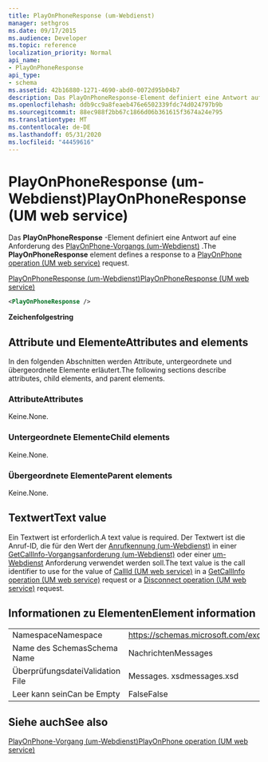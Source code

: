 ```yaml
---
title: PlayOnPhoneResponse (um-Webdienst)
manager: sethgros
ms.date: 09/17/2015
ms.audience: Developer
ms.topic: reference
localization_priority: Normal
api_name:
- PlayOnPhoneResponse
api_type:
- schema
ms.assetid: 42b16880-1271-4690-abd0-0072d95b04b7
description: Das PlayOnPhoneResponse-Element definiert eine Antwort auf eine Anforderung des PlayOnPhone-Vorgangs (um-Webdienst).
ms.openlocfilehash: ddb9cc9a8feaeb476e6502339fdc74d024797b9b
ms.sourcegitcommit: 88ec988f2bb67c1866d06b361615f3674a24e795
ms.translationtype: MT
ms.contentlocale: de-DE
ms.lasthandoff: 05/31/2020
ms.locfileid: "44459616"
---
```

# <a name="playonphoneresponse-um-web-service"></a><span data-ttu-id="5696c-103">PlayOnPhoneResponse (um-Webdienst)</span><span class="sxs-lookup"><span data-stu-id="5696c-103">PlayOnPhoneResponse (UM web service)</span></span>

<span data-ttu-id="5696c-104">Das **PlayOnPhoneResponse** -Element definiert eine Antwort auf eine Anforderung des [PlayOnPhone-Vorgangs (um-Webdienst)](playonphone-operation-um-web-service.md) .</span><span class="sxs-lookup"><span data-stu-id="5696c-104">The **PlayOnPhoneResponse** element defines a response to a [PlayOnPhone operation (UM web service)](playonphone-operation-um-web-service.md) request.</span></span> 
  
[<span data-ttu-id="5696c-105">PlayOnPhoneResponse (um-Webdienst)</span><span class="sxs-lookup"><span data-stu-id="5696c-105">PlayOnPhoneResponse (UM web service)</span></span>](playonphoneresponse-um-web-service.md)
  
```xml
<PlayOnPhoneResponse />
```

 <span data-ttu-id="5696c-106">**Zeichenfolge**</span><span class="sxs-lookup"><span data-stu-id="5696c-106">**string**</span></span>
## <a name="attributes-and-elements"></a><span data-ttu-id="5696c-107">Attribute und Elemente</span><span class="sxs-lookup"><span data-stu-id="5696c-107">Attributes and elements</span></span>

<span data-ttu-id="5696c-108">In den folgenden Abschnitten werden Attribute, untergeordnete und übergeordnete Elemente erläutert.</span><span class="sxs-lookup"><span data-stu-id="5696c-108">The following sections describe attributes, child elements, and parent elements.</span></span>
  
### <a name="attributes"></a><span data-ttu-id="5696c-109">Attribute</span><span class="sxs-lookup"><span data-stu-id="5696c-109">Attributes</span></span>

<span data-ttu-id="5696c-110">Keine.</span><span class="sxs-lookup"><span data-stu-id="5696c-110">None.</span></span>
  
### <a name="child-elements"></a><span data-ttu-id="5696c-111">Untergeordnete Elemente</span><span class="sxs-lookup"><span data-stu-id="5696c-111">Child elements</span></span>

<span data-ttu-id="5696c-112">Keine.</span><span class="sxs-lookup"><span data-stu-id="5696c-112">None.</span></span>
  
### <a name="parent-elements"></a><span data-ttu-id="5696c-113">Übergeordnete Elemente</span><span class="sxs-lookup"><span data-stu-id="5696c-113">Parent elements</span></span>

<span data-ttu-id="5696c-114">Keine.</span><span class="sxs-lookup"><span data-stu-id="5696c-114">None.</span></span>
  
## <a name="text-value"></a><span data-ttu-id="5696c-115">Textwert</span><span class="sxs-lookup"><span data-stu-id="5696c-115">Text value</span></span>

<span data-ttu-id="5696c-116">Ein Textwert ist erforderlich.</span><span class="sxs-lookup"><span data-stu-id="5696c-116">A text value is required.</span></span> <span data-ttu-id="5696c-117">Der Textwert ist die Anruf-ID, die für den Wert der [Anrufkennung (um-Webdienst)](callid-um-web-service.md) in einer [GetCallInfo-Vorgangsanforderung (um-Webdienst)](getcallinfo-operation-um-web-service.md) oder einer [um-Webdienst](disconnect-operation-um-web-service.md) Anforderung verwendet werden soll.</span><span class="sxs-lookup"><span data-stu-id="5696c-117">The text value is the call identifier to use for the value of [CallId (UM web service)](callid-um-web-service.md) in a [GetCallInfo operation (UM web service)](getcallinfo-operation-um-web-service.md) request or a [Disconnect operation (UM web service)](disconnect-operation-um-web-service.md) request.</span></span> 
  
## <a name="element-information"></a><span data-ttu-id="5696c-118">Informationen zu Elementen</span><span class="sxs-lookup"><span data-stu-id="5696c-118">Element information</span></span>

|||
|:-----|:-----|
|<span data-ttu-id="5696c-119">Namespace</span><span class="sxs-lookup"><span data-stu-id="5696c-119">Namespace</span></span>  <br/> |https://schemas.microsoft.com/exchange/services/2006/messages  <br/> |
|<span data-ttu-id="5696c-120">Name des Schemas</span><span class="sxs-lookup"><span data-stu-id="5696c-120">Schema Name</span></span>  <br/> |<span data-ttu-id="5696c-121">Nachrichten</span><span class="sxs-lookup"><span data-stu-id="5696c-121">Messages</span></span>  <br/> |
|<span data-ttu-id="5696c-122">Überprüfungsdatei</span><span class="sxs-lookup"><span data-stu-id="5696c-122">Validation File</span></span>  <br/> |<span data-ttu-id="5696c-123">Messages. xsd</span><span class="sxs-lookup"><span data-stu-id="5696c-123">messages.xsd</span></span>  <br/> |
|<span data-ttu-id="5696c-124">Leer kann sein</span><span class="sxs-lookup"><span data-stu-id="5696c-124">Can be Empty</span></span>  <br/> |<span data-ttu-id="5696c-125">False</span><span class="sxs-lookup"><span data-stu-id="5696c-125">False</span></span>  <br/> |
   
## <a name="see-also"></a><span data-ttu-id="5696c-126">Siehe auch</span><span class="sxs-lookup"><span data-stu-id="5696c-126">See also</span></span>



[<span data-ttu-id="5696c-127">PlayOnPhone-Vorgang (um-Webdienst)</span><span class="sxs-lookup"><span data-stu-id="5696c-127">PlayOnPhone operation (UM web service)</span></span>](playonphone-operation-um-web-service.md)

